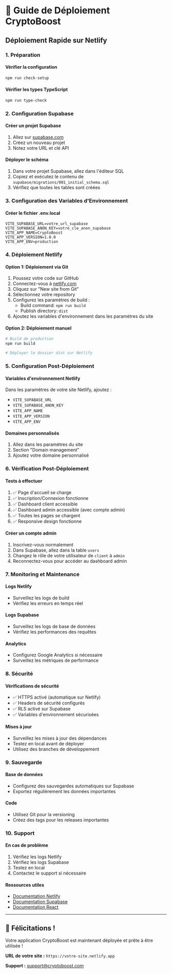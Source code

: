 # 🚀 Guide de Déploiement CryptoBoost

## Déploiement Rapide sur Netlify

### 1. Préparation

#### Vérifier la configuration
```bash
npm run check-setup
```

#### Vérifier les types TypeScript
```bash
npm run type-check
```

### 2. Configuration Supabase

#### Créer un projet Supabase
1. Allez sur [supabase.com](https://supabase.com)
2. Créez un nouveau projet
3. Notez votre URL et clé API

#### Déployer le schéma
1. Dans votre projet Supabase, allez dans l'éditeur SQL
2. Copiez et exécutez le contenu de `supabase/migrations/001_initial_schema.sql`
3. Vérifiez que toutes les tables sont créées

### 3. Configuration des Variables d'Environnement

#### Créer le fichier .env.local
```env
VITE_SUPABASE_URL=votre_url_supabase
VITE_SUPABASE_ANON_KEY=votre_cle_anon_supabase
VITE_APP_NAME=CryptoBoost
VITE_APP_VERSION=1.0.0
VITE_APP_ENV=production
```

### 4. Déploiement Netlify

#### Option 1: Déploiement via Git
1. Poussez votre code sur GitHub
2. Connectez-vous à [netlify.com](https://netlify.com)
3. Cliquez sur "New site from Git"
4. Sélectionnez votre repository
5. Configurez les paramètres de build :
   - Build command: `npm run build`
   - Publish directory: `dist`
6. Ajoutez les variables d'environnement dans les paramètres du site

#### Option 2: Déploiement manuel
```bash
# Build de production
npm run build

# Déployer le dossier dist sur Netlify
```

### 5. Configuration Post-Déploiement

#### Variables d'environnement Netlify
Dans les paramètres de votre site Netlify, ajoutez :
- `VITE_SUPABASE_URL`
- `VITE_SUPABASE_ANON_KEY`
- `VITE_APP_NAME`
- `VITE_APP_VERSION`
- `VITE_APP_ENV`

#### Domaines personnalisés
1. Allez dans les paramètres du site
2. Section "Domain management"
3. Ajoutez votre domaine personnalisé

### 6. Vérification Post-Déploiement

#### Tests à effectuer
1. ✅ Page d'accueil se charge
2. ✅ Inscription/Connexion fonctionne
3. ✅ Dashboard client accessible
4. ✅ Dashboard admin accessible (avec compte admin)
5. ✅ Toutes les pages se chargent
6. ✅ Responsive design fonctionne

#### Créer un compte admin
1. Inscrivez-vous normalement
2. Dans Supabase, allez dans la table `users`
3. Changez le rôle de votre utilisateur de `client` à `admin`
4. Reconnectez-vous pour accéder au dashboard admin

### 7. Monitoring et Maintenance

#### Logs Netlify
- Surveillez les logs de build
- Vérifiez les erreurs en temps réel

#### Logs Supabase
- Surveillez les logs de base de données
- Vérifiez les performances des requêtes

#### Analytics
- Configurez Google Analytics si nécessaire
- Surveillez les métriques de performance

### 8. Sécurité

#### Vérifications de sécurité
- ✅ HTTPS activé (automatique sur Netlify)
- ✅ Headers de sécurité configurés
- ✅ RLS activé sur Supabase
- ✅ Variables d'environnement sécurisées

#### Mises à jour
- Surveillez les mises à jour des dépendances
- Testez en local avant de déployer
- Utilisez des branches de développement

### 9. Sauvegarde

#### Base de données
- Configurez des sauvegardes automatiques sur Supabase
- Exportez régulièrement les données importantes

#### Code
- Utilisez Git pour la versioning
- Créez des tags pour les releases importantes

### 10. Support

#### En cas de problème
1. Vérifiez les logs Netlify
2. Vérifiez les logs Supabase
3. Testez en local
4. Contactez le support si nécessaire

#### Ressources utiles
- [Documentation Netlify](https://docs.netlify.com)
- [Documentation Supabase](https://supabase.com/docs)
- [Documentation React](https://react.dev)

---

## 🎉 Félicitations !

Votre application CryptoBoost est maintenant déployée et prête à être utilisée !

**URL de votre site :** `https://votre-site.netlify.app`

**Support :** support@cryptoboost.com 